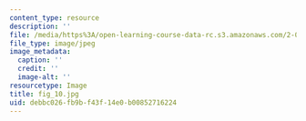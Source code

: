 ```yaml
---
content_type: resource
description: ''
file: /media/https%3A/open-learning-course-data-rc.s3.amazonaws.com/2-007-design-and-manufacturing-i-spring-2009/debbc026fb9bf43f14e0b00852716224_fig_10.jpg
file_type: image/jpeg
image_metadata:
  caption: ''
  credit: ''
  image-alt: ''
resourcetype: Image
title: fig_10.jpg
uid: debbc026-fb9b-f43f-14e0-b00852716224
---
```

